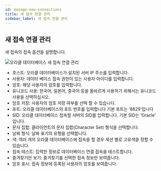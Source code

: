 ```yaml
---
id: manage-new-connections
title: 새 접속 연결 관리
sidebar_label: 새 접속 연결 관리
---
```


## 새 접속 연결 관리

새 접속의 접속 옵션을 설명합니다.


![오라클 데이터베이스 새 접속 연결 관리](https://s3.ap-northeast-2.amazonaws.com/sqlgate-manual-content/7A79FE499B23E0FE77481002A9B2385B.jpg)

- 호스트: 오라클 데이터베이스가 설치된 서버 IP 주소를 입력합니다.
- 사용자: 데이터 베이스 접속 권한이 있는 사용자 아이디를 입력합니다.
- 암호: 해당 사용자의 암호를 입력합니다.
- 유니코드 사용: 한국어, 일본어, 중국어 등을 올바르게 사용하기 위해서는 유니코드 사용을 선택하십시오.
- 암호 저장: 사용자의 암호 저장 여부를 선택 할 수 있습니다.
- 포트: 오라클 데이터베이스의 포트 번호를 입력합니다 기본 포트는 ‘8629’입니다
- SID: 오라클 데이터베이스 접속할 서버의 SID를 입력합니다. 기본 SID는 ‘Oracle’ 입니다.
- 문자 집합: 클라이언트의 문자 집합(Character Set) 형식을 선택합니다.
- 날짜 형식: 날짜 표기의 유형을 선택합니다.
- 색: 여러 개의 오라클 데이터베이스에 접속을 할 경우 세션 별로 고유색을 정할 수 있습니다.
- 접속 테스트: 입력한 정보로 데이터베이스 연결 접속을 테스트합니다.
- 즐겨찾기만 보기: 즐겨찾기를 선택한 접속 정보만 보여줍니다.
- 암호 표시: 접속 정보에 등록된 사용자의 암호를 보여줍니다.
